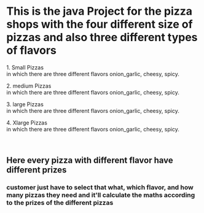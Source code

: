<h1>This is the java Project for the pizza shops with the four different size of pizzas and also three different types of flavors</h1>
<p>1. Small Pizzas <br> in which there are three different flavors onion_garlic, cheesy, spicy.</p>
<p>2. medium Pizzas <br> in which there are three different flavors onion_garlic, cheesy, spicy.</p>
<p>3. large Pizzas <br> in which there are three different flavors onion_garlic, cheesy, spicy.</p>
<p>4. Xlarge Pizzas <br> in which there are three different flavors onion_garlic, cheesy, spicy.</p>

<br>
<h2>Here every pizza with different flavor have different prizes <h3>customer just have to select that what, which flavor, and how many pizzas they need and it'll calculate the maths according to the prizes of the different pizzas</h3>
</h2>


